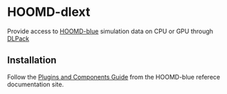 # HOOMD-dlext

Provide access to [HOOMD-blue](https://glotzerlab.engin.umich.edu/hoomd-blue) simulation data on CPU or GPU through [DLPack](https://github.com/dmlc/dlpack)

## Installation

Follow the [Plugins and Components Guide](https://hoomd-blue.readthedocs.io/en/stable/developer.html) from the HOOMD-blue referece documentation site.
